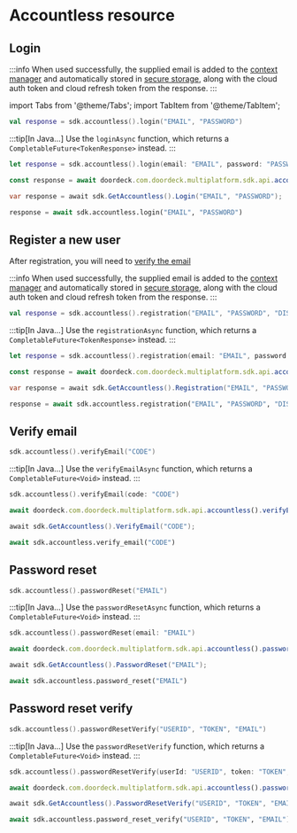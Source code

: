 # Accountless resource

## Login

:::info
When used successfully, the supplied email is added to the [context manager](context-manager.md) and automatically stored in [secure storage](initialize.md#secure-storage), along with the cloud auth token and cloud refresh token from the response.
:::

import Tabs from '@theme/Tabs';
import TabItem from '@theme/TabItem';

<Tabs>
<TabItem value="jvm-android" label="JVM & Android">

```kotlin showLineNumbers
val response = sdk.accountless().login("EMAIL", "PASSWORD")
```

:::tip[In Java...]
Use the `loginAsync` function, which returns a `CompletableFuture<TokenResponse>` instead.
:::

</TabItem>
<TabItem value="swift" label="Swift">

```swift showLineNumbers
let response = sdk.accountless().login(email: "EMAIL", password: "PASSWORD")
```

</TabItem>
<TabItem value="js" label="JavaScript">

```js showLineNumbers
const response = await doordeck.com.doordeck.multiplatform.sdk.api.accountless().login("EMAIL", "PASSWORD");
```

</TabItem>
<TabItem value="csharp" label="C#">

```csharp showLineNumbers
var response = await sdk.GetAccountless().Login("EMAIL", "PASSWORD");
```

</TabItem>
<TabItem value="python" label="Python">

```python showLineNumbers
response = await sdk.accountless.login("EMAIL", "PASSWORD")
```

</TabItem>
</Tabs>

## Register a new user

After registration, you will need to [verify the email](#verify-email)

:::info
When used successfully, the supplied email is added to the [context manager](context-manager.md) and automatically stored in [secure storage](initialize.md#secure-storage), along with the cloud auth token and cloud refresh token from the response.
:::

<Tabs>
<TabItem value="jvm-android" label="JVM & Android">

```kotlin showLineNumbers
val response = sdk.accountless().registration("EMAIL", "PASSWORD", "DISPLAY_NAME", false, PUBLIC_KEY)
```

:::tip[In Java...]
Use the `registrationAsync` function, which returns a `CompletableFuture<TokenResponse>` instead.
:::

</TabItem>
<TabItem value="swift" label="Swift">

```swift showLineNumbers
let response = sdk.accountless().registration(email: "EMAIL", password: "PASSWORD", displayName: "DISPLAY_NAME", force: false, publicKey: PUBLIC_KEY)
```

</TabItem>
<TabItem value="js" label="JavaScript">

```js showLineNumbers
const response = await doordeck.com.doordeck.multiplatform.sdk.api.accountless().registration("EMAIL", "PASSWORD", "DISPLAY_NAME", false, PUBLIC_KEY);
```

</TabItem>
<TabItem value="csharp" label="C#">

```csharp showLineNumbers
var response = await sdk.GetAccountless().Registration("EMAIL", "PASSWORD", "DISPLAY_NAME", false, "BASE64_PUBLIC_KEY");
```

</TabItem>
<TabItem value="python" label="Python">

```python showLineNumbers
response = await sdk.accountless.registration("EMAIL", "PASSWORD", "DISPLAY_NAME", False, "BASE64_PUBLIC_KEY")
```

</TabItem>
</Tabs>

## Verify email

<Tabs>
<TabItem value="jvm-android" label="JVM & Android">

```kotlin showLineNumbers
sdk.accountless().verifyEmail("CODE")
```

:::tip[In Java...]
Use the `verifyEmailAsync` function, which returns a `CompletableFuture<Void>` instead.
:::

</TabItem>
<TabItem value="swift" label="Swift">

```swift showLineNumbers
sdk.accountless().verifyEmail(code: "CODE")
```

</TabItem>
<TabItem value="js" label="JavaScript">

```js showLineNumbers
await doordeck.com.doordeck.multiplatform.sdk.api.accountless().verifyEmail("CODE");
```

</TabItem>
<TabItem value="csharp" label="C#">

```csharp showLineNumbers
await sdk.GetAccountless().VerifyEmail("CODE");
```

</TabItem>
<TabItem value="python" label="Python">

```python showLineNumbers
await sdk.accountless.verify_email("CODE")
```

</TabItem>
</Tabs>

## Password reset

<Tabs>
<TabItem value="jvm-android" label="JVM & Android">

```kotlin showLineNumbers
sdk.accountless().passwordReset("EMAIL")
```

:::tip[In Java...]
Use the `passwordResetAsync` function, which returns a `CompletableFuture<Void>` instead.
:::

</TabItem>
<TabItem value="swift" label="Swift">

```swift showLineNumbers
sdk.accountless().passwordReset(email: "EMAIL")
```

</TabItem>
<TabItem value="js" label="JavaScript">

```js showLineNumbers
await doordeck.com.doordeck.multiplatform.sdk.api.accountless().passwordReset("EMAIL");
```

</TabItem>
<TabItem value="csharp" label="C#">

```csharp showLineNumbers
await sdk.GetAccountless().PasswordReset("EMAIL");
```

</TabItem>
<TabItem value="python" label="Python">

```python showLineNumbers
await sdk.accountless.password_reset("EMAIL")
```

</TabItem>
</Tabs>

## Password reset verify

<Tabs>
<TabItem value="jvm-android" label="JVM & Android">

```kotlin showLineNumbers
sdk.accountless().passwordResetVerify("USERID", "TOKEN", "EMAIL")
```

:::tip[In Java...]
Use the `passwordResetVerify` function, which returns a `CompletableFuture<Void>` instead.
:::

</TabItem>
<TabItem value="swift" label="Swift">

```swift showLineNumbers
sdk.accountless().passwordResetVerify(userId: "USERID", token: "TOKEN", email: "EMAIL")
```

</TabItem>
<TabItem value="js" label="JavaScript">

```js showLineNumbers
await doordeck.com.doordeck.multiplatform.sdk.api.accountless().passwordResetVerify("USERID", "TOKEN", "EMAIL");
```

</TabItem>
<TabItem value="csharp" label="C#">

```csharp showLineNumbers
await sdk.GetAccountless().PasswordResetVerify("USERID", "TOKEN", "EMAIL");
```

</TabItem>
<TabItem value="python" label="Python">

```python showLineNumbers
await sdk.accountless.password_reset_verify("USERID", "TOKEN", "EMAIL")
```

</TabItem>
</Tabs>
